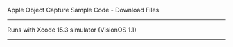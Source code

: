 Apple Object Capture Sample Code - Download Files

- - - -

Runs with Xcode 15.3 simulator (VisionOS 1.1)

- - - -

